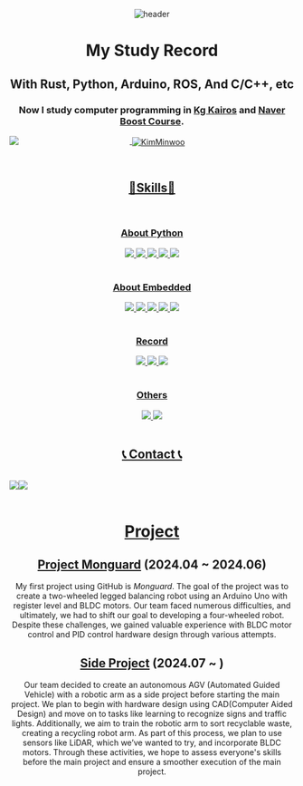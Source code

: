 <div align="center">

![header](https://capsule-render.vercel.app/api?type=waving&text=Kim%20Minwoo&animation=scaleIn&color=timeAuto)
<div align="center">
  
  # My Study Record
  ## With Rust, Python, Arduino, ROS, And C/C++, etc
  ### Now I study computer programming in [Kg Kairos](https://kg-kairos.kr) and [Naver Boost Course](https://boostcourse.org).
  <a href="s">
    <img align = "left" src="https://github-readme-stats.vercel.app/api/top-langs/?username=KimMinwoo1214&exclude_repo=dkssud8150.github.io&layout=compact&theme=transparent" />
    <p>&nbsp;<img align = "center" src="https://github-readme-stats.vercel.app/api?username=kimminwoo1214&show_icons=true&locale=en" alt="KimMinwoo" /></p>
    <br/>
</div>
<div align="center">
  
  ## 🌟Skills🌟

<br/>

### About Python
<div align="center">
  <img src="https://img.shields.io/badge/Python-FFD43B?style=for-the-badge&logo=python&logoColor=blue">
  <img src="https://img.shields.io/badge/openCV-11557c.svg?style=for-the-badge&logo=openCV&logoColor=white">
  <img src="https://img.shields.io/badge/pandas-150458.svg?style=for-the-badge&logo=pandas&logoColor=white">
  <img src="https://img.shields.io/badge/numpy-4d77cf.svg?style=for-the-badge&logo=numpy&logoColor=white">
  <img src="https://img.shields.io/badge/TensorFlow%20-%20FF6F00?style=for-the-badge&logo=tensorflow">
</div>
<br/>

### About Embedded
<div align="center">
  <img src="https://img.shields.io/badge/STM%20-%20%2303234B?style=for-the-badge&logo=stmicroelectronics">
  <img src="https://img.shields.io/badge/Arduino-00878F.svg?style=for-the-badge&logo=Arduino&logoColor=white">
  <img src="https://img.shields.io/badge/Rust-black?style=for-the-badge&logo=rust&logoColor=#E57324">
  <img src="https://img.shields.io/badge/C%20-%20%23A8B9CC?style=for-the-badge&logo=C&logoColor=00599C">
  <img src="https://img.shields.io/badge/C%2B%2B%20-%20%2300599C?style=for-the-badge&logo=C%2B%2B">
</div>
<br/>

### Record
<div align="center">
  <img src="https://img.shields.io/badge/github-181717?style=for-the-badge&logo=github&logoColor=white">
  <img src="https://img.shields.io/badge/Obsidian-7C3AED?style=for-the-badge&logo=obsidian&logoColor=white">
  <img src="https://img.shields.io/badge/notion-%23000000?style=for-the-badge&logo=notion&logoColor=white">
</div>
<br/>

### Others
<div align="center">
  <img src="https://img.shields.io/badge/ubuntu-%23E95420?style=for-the-badge&logo=ubuntu&logoColor=white">
  <img src="https://img.shields.io/badge/MATLAB-0076A8?style=for-the-badge&logo=mathworks&logoColor=white">
</div>
<br/>

## 📞 Contact 📞 
</a>
<br/>
<div style="display:flex; flex-direction:row;">
    <a href="mailto:werkm1214@hanyang.ac.kr">
    <img src="https://img.shields.io/badge/Gmail-EA4335?style=for-the-badge&logo=Gmail&logoColor=white">
    <a href="https://www.linkedin.com/in/민우-김-8b6aa8291">  
    <img src="https://img.shields.io/badge/LinkedIn-0077B5?style=for-the-badge&logo=linkedin&logoColor=white">

</div>
<br/>

# Project

## [Project Monguard](https://github.com/MiRuAE/project_monguard) (2024.04 ~ 2024.06)
<div align="center">

  My first project using GitHub is *Monguard*. The goal of the project was to create a two-wheeled legged balancing robot using an Arduino Uno with register level and BLDC motors.
  Our team faced numerous difficulties, and ultimately, we had to shift our goal to developing a four-wheeled robot. Despite these challenges, we gained valuable experience with BLDC motor control and PID control hardware design through various attempts.
<div/>
  
## [Side Project](https://github.com/KimMinwoo1214/side_project) (2024.07 ~ )
<div align="center">

  Our team decided to create an autonomous AGV (Automated Guided Vehicle) with a robotic arm as a side project before starting the main project. 
  We plan to begin with hardware design using CAD(Computer Aided Design) and move on to tasks like learning to recognize signs and traffic lights. Additionally, we aim to train the robotic arm to sort recyclable waste, creating a recycling robot arm. 
  As part of this process, we plan to use sensors like LiDAR, which we’ve wanted to try, and incorporate BLDC motors. Through these activities, we hope to assess everyone's skills before the main project and ensure a smoother execution of the main project.
